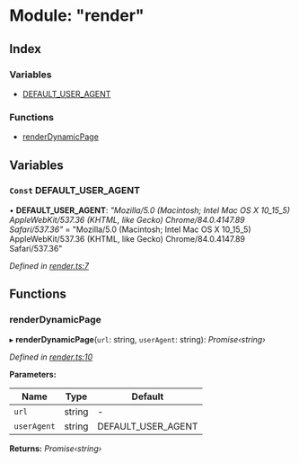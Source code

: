 # Module: "render"

## Index

### Variables

* [DEFAULT_USER_AGENT](_render_.md#const-default_user_agent)

### Functions

* [renderDynamicPage](_render_.md#renderdynamicpage)

## Variables

### `Const` DEFAULT_USER_AGENT

• **DEFAULT_USER_AGENT**: *"Mozilla/5.0 (Macintosh; Intel Mac OS X 10_15_5) AppleWebKit/537.36 (KHTML, like Gecko) Chrome/84.0.4147.89 Safari/537.36"* = "Mozilla/5.0 (Macintosh; Intel Mac OS X 10_15_5) AppleWebKit/537.36 (KHTML, like Gecko) Chrome/84.0.4147.89 Safari/537.36"

*Defined in [render.ts:7](https://github.com/tewen/data-mining-tools/blob/58f19c9/src/lib/render.ts#L7)*

## Functions

###  renderDynamicPage

▸ **renderDynamicPage**(`url`: string, `userAgent`: string): *Promise‹string›*

*Defined in [render.ts:10](https://github.com/tewen/data-mining-tools/blob/58f19c9/src/lib/render.ts#L10)*

**Parameters:**

Name | Type | Default |
------ | ------ | ------ |
`url` | string | - |
`userAgent` | string | DEFAULT_USER_AGENT |

**Returns:** *Promise‹string›*
